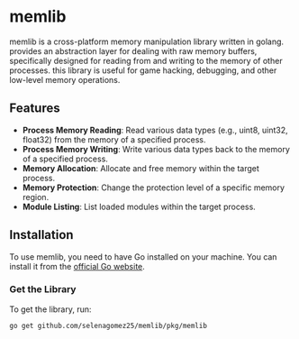 # memlib

memlib is a cross-platform memory manipulation library written in golang. provides an abstraction layer for dealing with raw memory buffers, specifically designed for reading from and writing to the memory of other processes. this library is useful for game hacking, debugging, and other low-level memory operations.

## Features

- **Process Memory Reading**: Read various data types (e.g., uint8, uint32, float32) from the memory of a specified process.
- **Process Memory Writing**: Write various data types back to the memory of a specified process.
- **Memory Allocation**: Allocate and free memory within the target process.
- **Memory Protection**: Change the protection level of a specific memory region.
- **Module Listing**: List loaded modules within the target process.

## Installation

To use memlib, you need to have Go installed on your machine. You can install it from the [official Go website](https://golang.org/dl/).

### Get the Library

To get the library, run:

```bash
go get github.com/selenagomez25/memlib/pkg/memlib
```